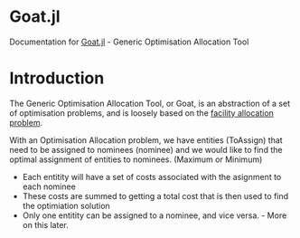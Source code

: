 # Goat.jl

Documentation for [Goat.jl](https://github.com/data-and-analytics-accnz/Goat.jl/) - Generic Optimisation Allocation Tool

# Introduction 

The Generic Optimisation Allocation Tool, or Goat, is an abstraction of a set of optimisation problems, and is loosely based on the [facility allocation problem](https://en.wikipedia.org/wiki/Facility_location_problem). 

With an Optimisation Allocation problem, we have entities (ToAssign) that need to be assigned to nominees (nominee) and we would like to find the optimal assignment of entities to nominees. (Maximum or Minimum)


* Each entitity will have a set of costs associated with the asignment to each nominee
* These costs are summed to getting a total cost that is then used to find the optimiation solution
* Only one entitity can be assigned to a nominee, and vice versa. - More on this later.



 